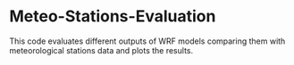 # Meteo-Stations-Evaluation
This code evaluates different outputs of WRF models comparing them with meteorological stations data and plots the results.
